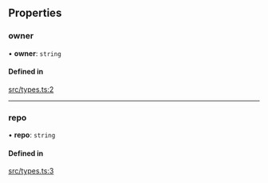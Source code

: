 ## Properties

### owner

• **owner**: `string`

#### Defined in

[src/types.ts:2](https://github.com/transitive-bullshit/github-scraper/blob/3209f4e/src/types.ts#L2)

___

### repo

• **repo**: `string`

#### Defined in

[src/types.ts:3](https://github.com/transitive-bullshit/github-scraper/blob/3209f4e/src/types.ts#L3)

